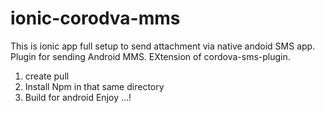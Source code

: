 # ionic-corodva-mms
This is ionic app full setup to send attachment via native andoid SMS app.
Plugin for sending Android MMS. EXtension of cordova-sms-plugin. 

1. create pull
2. Install Npm in that same directory
3. Build for android 
Enjoy ...!
